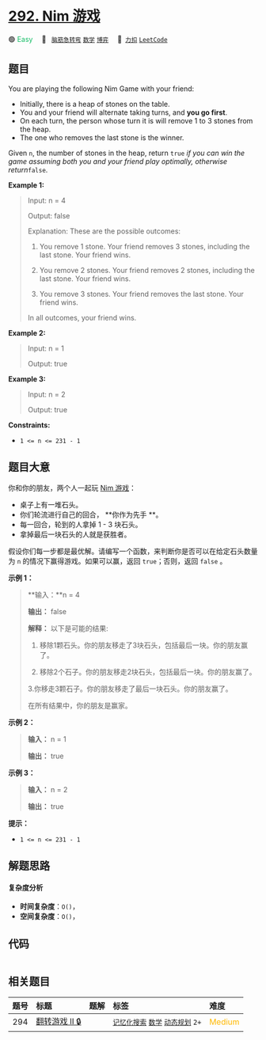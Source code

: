 # [292. Nim 游戏](https://2xiao.github.io/leetcode-js/problem/0292.html)

🟢 <font color=#15bd66>Easy</font>&emsp; 🔖&ensp; [`脑筋急转弯`](/tag/brainteaser.md) [`数学`](/tag/math.md) [`博弈`](/tag/game-theory.md)&emsp; 🔗&ensp;[`力扣`](https://leetcode.cn/problems/nim-game) [`LeetCode`](https://leetcode.com/problems/nim-game)

## 题目

You are playing the following Nim Game with your friend:

  * Initially, there is a heap of stones on the table.
  * You and your friend will alternate taking turns, and **you go first**.
  * On each turn, the person whose turn it is will remove 1 to 3 stones from the heap.
  * The one who removes the last stone is the winner.

Given `n`, the number of stones in the heap, return `true` _if you can win the
game assuming both you and your friend play optimally, otherwise
return_`false`.



**Example 1:**

> Input: n = 4
> 
> Output: false
> 
> Explanation: These are the possible outcomes:
> 
> 1. You remove 1 stone. Your friend removes 3 stones, including the last stone. Your friend wins.
> 
> 2. You remove 2 stones. Your friend removes 2 stones, including the last stone. Your friend wins.
> 
> 3. You remove 3 stones. Your friend removes the last stone. Your friend wins.
> 
> In all outcomes, your friend wins.

**Example 2:**

> Input: n = 1
> 
> Output: true

**Example 3:**

> Input: n = 2
> 
> Output: true

**Constraints:**

  * `1 <= n <= 231 - 1`


## 题目大意

你和你的朋友，两个人一起玩 [Nim 游戏](https://baike.baidu.com/item/Nim游戏/6737105)：

  * 桌子上有一堆石头。
  * 你们轮流进行自己的回合， **你作为先手  **。
  * 每一回合，轮到的人拿掉 1 - 3 块石头。
  * 拿掉最后一块石头的人就是获胜者。

假设你们每一步都是最优解。请编写一个函数，来判断你是否可以在给定石头数量为 `n` 的情况下赢得游戏。如果可以赢，返回 `true`；否则，返回
`false` 。



**示例 1：**

> 
> 
> 
> 
> 
> **输入：**n = 4
> 
> **输出：** false 
> 
> **解释：** 以下是可能的结果:
> 
> 1. 移除1颗石头。你的朋友移走了3块石头，包括最后一块。你的朋友赢了。
> 
> 2. 移除2个石子。你的朋友移走2块石头，包括最后一块。你的朋友赢了。
> 
> 3.你移走3颗石子。你的朋友移走了最后一块石头。你的朋友赢了。
> 
> 在所有结果中，你的朋友是赢家。
> 
> 

**示例 2：**

> 
> 
> 
> 
> 
> **输入：** n = 1
> 
> **输出：** true
> 
> 

**示例 3：**

> 
> 
> 
> 
> 
> **输入：** n = 2
> 
> **输出：** true
> 
> 



**提示：**

  * `1 <= n <= 231 - 1`


## 解题思路

#### 复杂度分析

- **时间复杂度**：`O()`，
- **空间复杂度**：`O()`，

## 代码

```javascript

```

## 相关题目

<!-- prettier-ignore -->
| 题号 | 标题 | 题解 | 标签 | 难度 |
| :------: | :------ | :------: | :------ | :------ |
| 294 | [翻转游戏 II 🔒](https://leetcode.com/problems/flip-game-ii) |  |  [`记忆化搜索`](/tag/memoization.md) [`数学`](/tag/math.md) [`动态规划`](/tag/dynamic-programming.md) `2+` | <font color=#ffb800>Medium</font> |